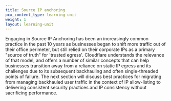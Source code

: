 ```yaml
---
title: Source IP anchoring
pcx_content_type: learning-unit
weight: 1
layout: learning-unit
---
```


Engaging in Source IP Anchoring has been an increasingly common practice in the past 10 years as businesses began to shift more traffic out of their office perimeter, but still relied on their corporate IPs as a primary "source of truth" for 'trusted egress'. Cloudflare understands the relevance of that model, and offers a number of similar concepts that can help businesses transition away from a reliance on static IP egress and its challenges due to its subsequent backhauling and often single-threaded points of failure. The next section will discuss best practices for migrating from managing backhauled user traffic in the context of IP allow-listing to delivering consistent security practices and IP consistency without sacrificing performance.
